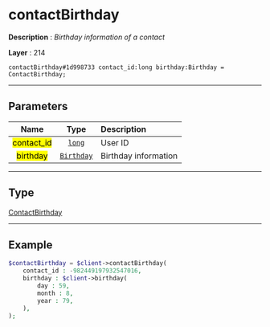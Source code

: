# contactBirthday

**Description** : *Birthday information of a contact*

**Layer** : 214

```tl
contactBirthday#1d998733 contact_id:long birthday:Birthday = ContactBirthday;
```

---

## Parameters

| Name | Type | Description |
| :---: | :---: | :--- |
| <mark>contact_id</mark> | [`long`](type/long) | User ID |
| <mark>birthday</mark> | [`Birthday`](type/Birthday) | Birthday information |

---

## Type

[ContactBirthday](type/ContactBirthday)

---

## Example

```php
$contactBirthday = $client->contactBirthday(
	contact_id : -982449197932547016,
	birthday : $client->birthday(
		day : 59,
		month : 8,
		year : 79,
	),
);
```